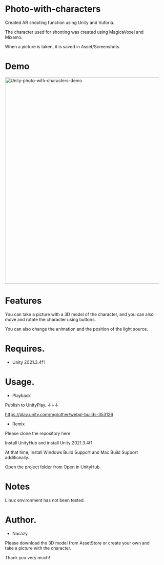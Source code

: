 # Photo-with-characters
Created AR shooting function using Unity and Vuforia.

The character used for shooting was created using MagicaVoxel and Mixamo.

When a picture is taken, it is saved in Asset/Screenshots.

# Demo
<img width="676" alt="Unity-photo-with-characters-demo" src="https://github.com/nakazi0635/Unity-photo-with-characters/assets/91645661/e723cb13-7597-48bf-aff6-a3b1dc47e669">

# Features

You can take a picture with a 3D model of the character, and you can also move and rotate the character using buttons.

You can also change the animation and the position of the light source.

# Requires.

* Unity 2021.3.4f1

# Usage.

* Playback 

Publish to UnityPlay. ↓↓↓

https://play.unity.com/mg/other/webgl-builds-353126

* Remix

Please clone the repository here

Install UnityHub and install Unity 2021.3.4f1.

At that time, install Windows Build Support and Mac Build Support additionally.

Open the project folder from Open in UnityHub.

# Notes

Linux environment has not been tested.

# Author.

* Nacazy

Please download the 3D model from AssetStore or create your own and take a picture with the character.

Thank you very much!
